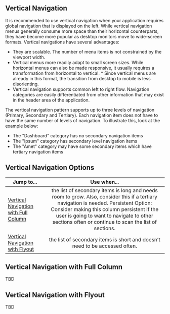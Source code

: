 ## Vertical Navigation
It is recommended to use vertical navigation when your application requires global navigation that is displayed on the left. While vertical navigation menus generally consume more space than their horizontal counterparts, they have become more popular as desktop monitors move to wide-screen formats. Vertical navigations have several advantages:

* They are scalable. The number of menu items is not constrained by the viewport 	width.
* Vertical menus more readily adapt to small screen sizes. While horizontal menus can 	also be made responsive, it usually requires a transformation from horizontal to vertical. 	* Since vertical menus are already in this format, the transition from desktop to mobile 	is less disorienting.
* Vertical navigation supports common left to right flow. Navigation categories are easily 	differentiated from other information that may exist in the header area of the 	application.

The vertical navigation pattern supports up to three levels of navigation (Primary, Secondary and Tertiary). Each navigation item does not have to have the same number of levels of navigation. To illustrate this, look at the example below:

* The "Dashboard" category has no secondary navigation items
* The "Ipsum" category has secondary level navigation items
* The "Amet" category may have some secondary items which have tertiary navigation items

## Vertical Navigation Options

| Jump to...        | Use when...  |
| ----------------- |:-------------:|
| [Vertical Navigation with Full Column](#vertical-navigation-with-full-column) | the list of secondary items is long and needs room to grow. Also, consider this if a tertiary navigation is needed. Persistent Option: Consider making this column persistent if the user is going to want to navigate to other sections often or continue to scan the list of sections. |
| [Vertical Navigation with Flyout](#vertical-navigation-with-flyout)      | the list of secondary items is short and doesn’t need to be accessed often.      |      

## Vertical Navigation with Full Column
TBD

## Vertical Navigation with Flyout
TBD
